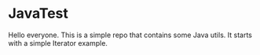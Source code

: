 # JavaTest
Hello everyone.
This is a simple repo that contains some Java utils.
It starts with a simple Iterator example.
